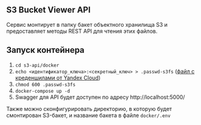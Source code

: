 ## S3 Bucket Viewer API

Сервис монтирует в папку бакет объектного хранилища S3 и предоставляет методы REST API для чтения этих файлов.

## Запуск контейнера

1. `cd s3-api/docker`
1. `echo <идентификатор_ключа>:<секретный_ключ> > .passwd-s3fs` ([файл с креденшилами от Yandex Cloud](https://cloud.yandex.ru/ru/docs/storage/tools/s3fs))
1. `chmod 600 .passwd-s3fs`
1. `docker-compose up -d`
1.  Swagger для API будет доступен по адресу http://localhost:5000/

Также можно сконфигурировать директорию, в которую будет смонтирован S3-бакет, и название бакета в файле `docker/.env`
